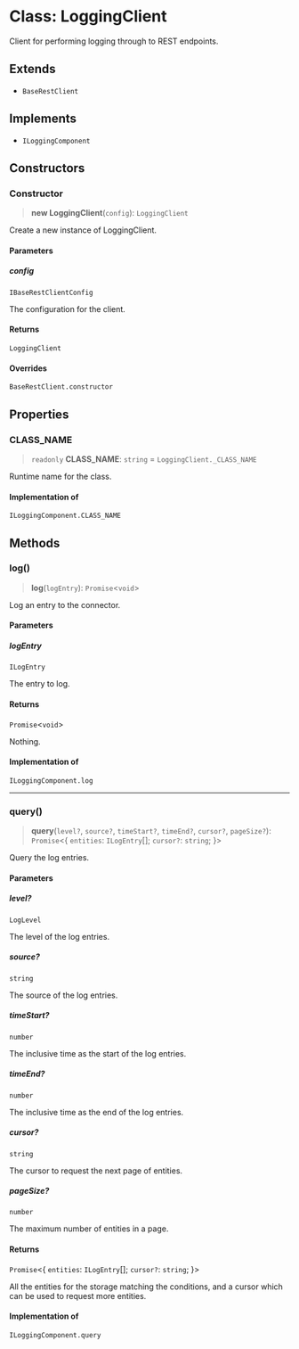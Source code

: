 # Class: LoggingClient

Client for performing logging through to REST endpoints.

## Extends

- `BaseRestClient`

## Implements

- `ILoggingComponent`

## Constructors

### Constructor

> **new LoggingClient**(`config`): `LoggingClient`

Create a new instance of LoggingClient.

#### Parameters

##### config

`IBaseRestClientConfig`

The configuration for the client.

#### Returns

`LoggingClient`

#### Overrides

`BaseRestClient.constructor`

## Properties

### CLASS\_NAME

> `readonly` **CLASS\_NAME**: `string` = `LoggingClient._CLASS_NAME`

Runtime name for the class.

#### Implementation of

`ILoggingComponent.CLASS_NAME`

## Methods

### log()

> **log**(`logEntry`): `Promise`\<`void`\>

Log an entry to the connector.

#### Parameters

##### logEntry

`ILogEntry`

The entry to log.

#### Returns

`Promise`\<`void`\>

Nothing.

#### Implementation of

`ILoggingComponent.log`

***

### query()

> **query**(`level?`, `source?`, `timeStart?`, `timeEnd?`, `cursor?`, `pageSize?`): `Promise`\<\{ `entities`: `ILogEntry`[]; `cursor?`: `string`; \}\>

Query the log entries.

#### Parameters

##### level?

`LogLevel`

The level of the log entries.

##### source?

`string`

The source of the log entries.

##### timeStart?

`number`

The inclusive time as the start of the log entries.

##### timeEnd?

`number`

The inclusive time as the end of the log entries.

##### cursor?

`string`

The cursor to request the next page of entities.

##### pageSize?

`number`

The maximum number of entities in a page.

#### Returns

`Promise`\<\{ `entities`: `ILogEntry`[]; `cursor?`: `string`; \}\>

All the entities for the storage matching the conditions,
and a cursor which can be used to request more entities.

#### Implementation of

`ILoggingComponent.query`
